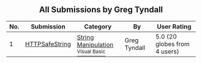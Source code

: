 ﻿<div align="center">

## All Submissions by Greg Tyndall

</div>

No.  | Submission | Category | By   | User Rating
---- | ---------- | -------- | ---- | -----------
1 | [HTTPSafeString<br />](https://github.com/Planet-Source-Code/greg-tyndall-httpsafestring__1-6069) | [String Manipulation<br /><sup>Visual Basic</sup>](../ByCategory/string-manipulation__1-5.md) | Greg Tyndall | 5.0 (20 globes from 4 users)
